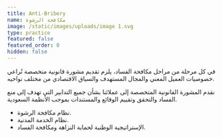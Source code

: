 ```yaml
---
title: Anti-Bribery
name: مكافحة الرشوة
image: /static/images/uploads/image 1.svg
type: practice
featured: false
featured_order: 0
hidden: false
---
```

في كل مرحلة من مراحل مكافحة الفساد، يلزم تقديم مشورة قانونية متخصصة تُراعي خصوصيات العميل المعني والمجال المستهدف والسياق الاقتصادي من مختلف نواحيه.

نقدم المشورة القانونية المتخصصة إلى عملائنا بشأن جميع التدابير التي تهدف إلى منع الفساد والتحقق وتقييم الوقائع والمستندات بموجب الأنظمة السعودية.

- نظام مكافحة الرشوة.
- نظام الخدمة المدنية.
- الإستراتيجية الوطنية لحماية النزاهة ومكافحة الفساد.

